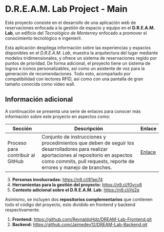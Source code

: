 # D.R.E.A.M. Lab Project - Main

Este proyecto consiste en el desarrollo de una aplicación web de reservaciones enfocada a la gestión de espacio y equipo en el **D.R.E.A.M. Lab**, un edificio del *Tecnológico de Monterrey* enfocado a promover el conocimiento tecnológico e ingenieril.

Esta aplicación despliega información sobre las experiencias y espacios disponibles en el *D.R.E.A.M. Lab*, muestra la arquitectura del lugar mediante modelos tridimensionales, y ofrece un sistema de reservaciones regido por puntos de prioridad. De forma adicional, el proyecto tiene un sistema de logros e íconos personalizables, así como un asistente de voz para la generación de recomendaciones. Todo esto, acompañado por compatibilidad con lectores RFID, así como con una pantalla de gran tamaño conocida como video wall.

Información adicional
-

A continuación se presenta una serie de enlaces para conocer más información sobre este proyecto en aspectos como:

| Sección | Descripción | Enlace |
|-----------------------------------|-------------|--------|
| Proceso para contribuir al GitHub | Conjunto de instrucciones y procedimientos que deben de seguir los desarrolladores para realizar aportaciones al repositorio en aspectos como commits, pull requests, reporte de errores y manejo de branches. | [Enlace](https://n9.cl/0b7xb) |


3) **Personas involucradas:** https://n9.cl/81ep74 <br>
4) **Herramientas para la gestión del proyecto:** https://n9.cl/f0ycy8 <br>
5) **Contexto adicional sobre el D.R.E.A.M. Lab:** https://n9.cl/ihj2q <br>

Asimismo, se incluyen dos **repositorios complementarios** que contienen todo el código del proyecto, esto dividido en frontend y backend respectivamente.

1) **Frontend:** https://github.com/ReynaldoHdz/DREAM-Lab-Frontend.git <br>
2) **Backend:** https://github.com/Jaimedev12/DREAM-Lab-Backend.git <br>
